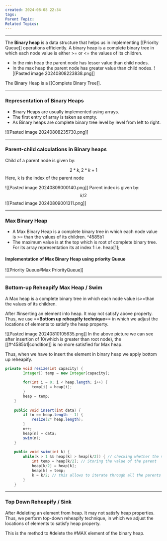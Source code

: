 ```yaml
---
created: 2024-08-08 22:34
tags: 
Parent Topic: 
Related Topics:
---
```

***

The **Binary heap** is a data structure that helps us in implementing [[Priority Queue]] operations efficiently. A binary heap is a complete binary tree in which each node value is either >= or <= the values of its children.
- In the min heap the parent node has lesser value than child nodes.
- In the max heap the parent node has greater value than child nodes.
![[Pasted image 20240808223838.png]]

The Binary Heap is a [[Complete Binary Tree]].

---

### Representation of Binary Heaps

- Binary Heaps are usually implemented using arrays.
- The first entry of array is taken as empty.
- As Binary heaps are complete binary tree level by level from left to right.

![[Pasted image 20240808235730.png]]

---
### Parent-child calculations in Binary heaps

Child of a parent node is given by:

$$
2*k,2*k+1
$$
Here, k is the index of the parent node

![[Pasted image 20240809000140.png]]
Parent index is given by: $$ k/2$$
![[Pasted image 20240809001311.png]]

---
### Max Binary Heap

- A Max Binary Heap is a complete binary tree in which each node value is >= than the values of its children. ^4585b1
- The maximum value is at the top which is root of complete binary tree. For its array representation its at index 1 i.e. heap[1];

#### Implementation of Max Binary Heap using priority Queue

![[Priority Queue#Max PriorityQueue]]

---
### Bottom-up Reheapify Max Heap / Swim

A Max heap is a complete binary tree in which each node value is>=than the values of its children.

After #inserting an element into heap. It may not satisfy above property. Thus, we use ==**Bottom up reheapify technique**== in which we adjust the locations of elements to satisfy the heap property.

![[Pasted image 20240810105635.png]]
In the above picture we can see after insertion of 10(which is greater than root node), the [[#^4585b1|condition]] is no more satisfied for Max heap.

Thus, when we have to insert the element in binary heap we apply bottom up reheapify.
```java
private void resize(int capacity) {  
        Integer[] temp = new Integer[capacity];  
  
        for(int i = 0; i < heap.length; i++) {  
            temp[i] = heap[i];  
        }  
        heap = temp;  
    }  
  
    public void insert(int data) {  
        if (n == heap.length - 1) {  
            resize(2* heap.length);  
        }  
        n++;  
        heap[n] = data;  
        swim(n);  
    }  
  
    public void swim(int k) {  
        while(k > 1 && heap[k] > heap[k/2]) { // checking whether the value is greater than its parents value  
            int temp = heap[k/2]; // Storing the value of the parent  
            heap[k/2] = heap[k];  
            heap[k] = temp;  
            k = k/2; // this allows to iterate through all the parents  
        }  
    }  
```
--- 
### Top Down Reheapify / Sink

After #deleting an element from heap. It may not satisfy heap properties. Thus, we perform top-down reheapify technique, in which we adjust the locations of elements to satisfy heap property.

This is the method to #delete the #MAX element of the binary heap.